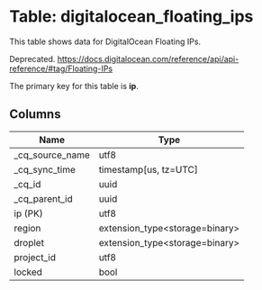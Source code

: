 # Table: digitalocean_floating_ips

This table shows data for DigitalOcean Floating IPs.

Deprecated. https://docs.digitalocean.com/reference/api/api-reference/#tag/Floating-IPs

The primary key for this table is **ip**.

## Columns

| Name          | Type          |
| ------------- | ------------- |
|_cq_source_name|utf8|
|_cq_sync_time|timestamp[us, tz=UTC]|
|_cq_id|uuid|
|_cq_parent_id|uuid|
|ip (PK)|utf8|
|region|extension_type<storage=binary>|
|droplet|extension_type<storage=binary>|
|project_id|utf8|
|locked|bool|
